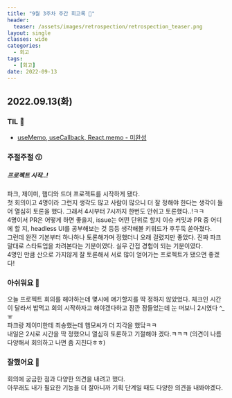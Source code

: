 ```yaml
---
title: "9월 3주차 주간 회고록 🙂"
header:
  teaser: /assets/images/retrospection/retrospection_teaser.png
layout: single
classes: wide
categories:
  - 회고
tags:
  - [회고]
date: 2022-09-13
---
```


## 2022.09.13(화)

### TIL 🧐

- [useMemo, useCallback, React.memo - 미완성](https://donyy.notion.site/useMemo-useCallback-React-memo-850656a8745b45c29a0d37f4d9a0df16)

### 주절주절 😗

##### 프로젝트 시작..!

파크, 제이미, 햄디와 드뎌 프로젝트를 시작하게 됐다.  
첫 회의이고 4명이라 그런지 생각도 많고 사람이 많으니 더 잘 정해야 한다는 생각이 들어 열심히 토론을 했다. 그래서 4시부터 7시까지 한번도 안쉬고 토론했다..!ㅋㅋ  
4명이서 PR은 어떻게 하면 좋을지, issue는 어떤 단위로 할지 이슈 커밋과 PR 중 어디에 할 지, headless UI를 공부해보는 것 등등 생각해볼 키워드가 후두둑 쏟아졌다.  
그런데 완전 기본부터 하나하나 토론해가며 정했더니 오래 걸렸지만 좋았다. 진짜 파크 말대로 스타트업을 차려본다는 기분이였다. 실무 간접 경험이 되는 기분이였다.  
4명인 만큼 산으로 가지않게 잘 토론해서 서로 많이 얻어가는 프로젝트가 됐으면 좋겠다!

### 아쉬워요 🙁

오늘 프로젝트 회의를 해야하는데 몇시에 얘기할지를 딱 정하지 않았었다. 체크인 시간이 달라서 밥먹고 회의 시작하자고 해야겠다하고 잠깐 잠들었는데 눈 떠보니 2시였다 ^\_ㅠ  
파크랑 제이미한테 죄송했는데 햄모씨가 더 지각을 했닼ㅋㅋ  
내일은 2시로 시간을 딱 정했으니 열심히 토론하고 기절해야 겠다.ㅋㅋㅋ (의견이 나름 다양해서 회의하고 나면 좀 지친다ㅎㅎ)

### 잘했어요 🙂

회의에 궁금한 점과 다양한 의견을 내려고 했다.  
아무래도 내가 필요한 기능을 더 잘아니까 기획 단계일 때도 다양한 의견을 내봐야겠다.
